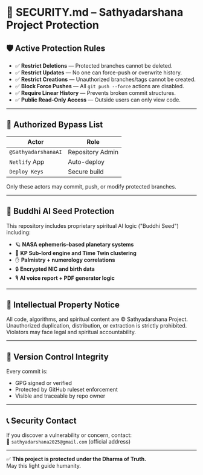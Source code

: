 # 🔐 SECURITY.md – Sathyadarshana Project Protection

## 🛡️ Active Protection Rules

- ✅ **Restrict Deletions** — Protected branches cannot be deleted.
- ✅ **Restrict Updates** — No one can force-push or overwrite history.
- ✅ **Restrict Creations** — Unauthorized branches/tags cannot be created.
- ✅ **Block Force Pushes** — All `git push --force` actions are disabled.
- ✅ **Require Linear History** — Prevents broken commit structures.
- ✅ **Public Read-Only Access** — Outside users can only view code.

---

## 👥 Authorized Bypass List

| Actor              | Role            |
|-------------------|-----------------|
| `@SathyadarshanaAI` | Repository Admin |
| `Netlify` App      | Auto-deploy     |
| `Deploy Keys`      | Secure build    |

Only these actors may commit, push, or modify protected branches.

---

## 🧠 Buddhi AI Seed Protection

This repository includes proprietary spiritual AI logic ("Buddhi Seed") including:

- 🪐 **NASA ephemeris–based planetary systems**
- 🔭 **KP Sub-lord engine and Time Twin clustering**
- ✋ **Palmistry + numerology correlations**
- 🔒 **Encrypted NIC and birth data**
- 🎙️ **AI voice report + PDF generator logic**

---

## 🔏 Intellectual Property Notice

All code, algorithms, and spiritual content are © Sathyadarshana Project.  
Unauthorized duplication, distribution, or extraction is strictly prohibited.  
Violators may face legal and spiritual accountability.

---

## 🔄 Version Control Integrity

Every commit is:
- GPG signed or verified
- Protected by GitHub ruleset enforcement
- Visible and traceable by repo owner

---

## 📞 Security Contact

If you discover a vulnerability or concern, contact:  
📧 `sathyadarshana2025@gmail.com` (official address)

---

✅ **This project is protected under the Dharma of Truth.**  
May this light guide humanity.
